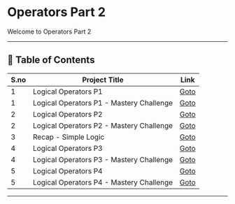 # Operators Part 2

Welcome to Operators Part 2

---

## 📅 Table of Contents

| S.no | Project Title                            | Link                                    |
|------|------------------------------------------|-----------------------------------------|
| 1    | Logical Operators P1                     | [Goto](1/README.md)                     |
| 1    | Logical Operators P1 - Mastery Challenge | [Goto](1/mastery_challenge/README.md)   |
| 2    | Logical Operators P2                     | [Goto](2/README.md)                     |
| 2    | Logical Operators P2 - Mastery Challenge | [Goto](2/mastery_challenge/README.md)   |
| 3    | Recap - Simple Logic                     | [Goto](3/README.md)                     |
| 4    | Logical Operators P3                     | [Goto](4/README.md)                     |
| 4    | Logical Operators P3 - Mastery Challenge | [Goto](4/mastery_challenge/README.md)   |
| 5    | Logical Operators P4                     | [Goto](5/README.md)                     |
| 5    | Logical Operators P4 - Mastery Challenge | [Goto](5/mastery_challenge/README.md)   |


---

